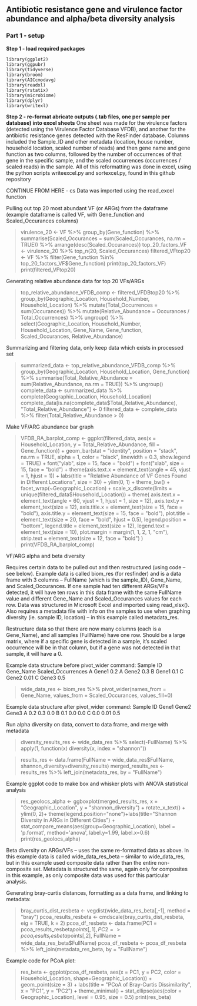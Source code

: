 ## Antibiotic resistance gene and virulence factor abundance and alpha/beta diversity analysis

### Part 1 - setup

**Step 1 - load required packages**

```
library(ggplot2)
library(ggpubr)
library(tidyverse)
library(broom)
library(AICcmodavg)
library(readxl)
library(rstatix)
library(microbiome)
library(dplyr)
library(writexl)
```

**Step 2 - re-format abricate outputs (.tab files, one per sample per database) into excel sheets**
One sheet was made for the virulence factors (detected using the Virulence Factor Database VFDB), and another for the antibiotic resistance genes detected with the ResFinder database. Columns included the Sample_ID and other metadata (location, house number, household location, scaled number of reads) and then gene name and gene function as two columns, followed by the number of occurrences of that gene in the specific sample, and the scaled occurrences (occurrences / scaled reads) in the sample. All of this reformatting was done in excel, using the python scripts writeexcel.py and sortexcel.py, found in this github repository


CONTINUE FROM HERE - cs
Data was imported using the read_excel function

Pulling out top 20 most abundant VF (or ARGs) from the dataframe (example dataframe is called VF, with Gene_function and Scaled_Occurances columns)
>virulence_20 <- VF %>%
group_by(Gene_function) %>%
summarise(Scaled_Occurances = sum(Scaled_Occurances, na.rm = TRUE)) %>%
arrange(desc(Scaled_Occurances))
>top_20_factors_VF <- virulence_20 %>%
  top_n(20, Scaled_Occurances)
>filtered_VFtop20 <- VF %>%
filter(Gene_function %in% top_20_factors_VF$Gene_function)
>print(top_20_factors_VF)
>print(filtered_VFtop20)

Generating relative abundance data for top 20 VFs/ARGs
>top_relative_abundance_VFDB_comp <- filtered_VFDBtop20 %>%
group_by(Geographic_Location, Household_Number, Household_Location) %>%
mutate(Total_Occurrences = sum(Occurances)) %>%
mutate(Relative_Abundance = Occurances / Total_Occurrences) %>%
ungroup() %>%
select(Geographic_Location, Household_Number, Household_Location, Gene_Name,
Gene_function, Scaled_Occurances, Relative_Abundance)

Summarizing and filtering data, only keep data which exists in processed set
>summarized_data <- top_relative_abundance_VFDB_comp %>%
group_by(Geographic_Location, Household_Location, Gene_function) %>%
summarise(Total_Relative_Abundance = sum(Relative_Abundance, na.rm = TRUE)) %>%
ungroup()
>complete_data <- summarized_data %>%
complete(Geographic_Location, Household_Location)
>complete_data[is.na(complete_data$Total_Relative_Abundance),
"Total_Relative_Abundance"] <- 0
>filtered_data <- complete_data %>% filter(Total_Relative_Abundance > 0)

Make VF/ARG abundance bar graph
>VFDB_RA_barplot_comp <- ggplot(filtered_data, aes(x = Household_Location, y =
Total_Relative_Abundance, fill = Gene_function)) + 
geom_bar(stat = "identity", position = "stack", na.rm = TRUE, alpha = 1, color = "black",
linewidth = 0.3, show.legend = TRUE) +
  	font("ylab", size = 15, face = "bold") +
 	font("xlab", size = 15, face = "bold") + 
theme(axis.text.x = element_text(angle = 45, vjust = 1, hjust = 1)) +
 	labs(title = "Relative Abundance of VF Genes Found in Different Locations", 
size = 30) +
  	ylim(0, 1) + 
  	theme_bw() + 
  	facet_wrap(~Geographic_Location) + 
    	scale_x_discrete(limits = unique(filtered_data$Household_Location)) +
  	theme(
    	axis.text.x = element_text(angle = 60, vjust = 1, hjust = 1, size = 12), 
    	axis.text.y = element_text(size = 12), 
    	axis.title.x = element_text(size = 15, face = "bold"), 
    	axis.title.y = element_text(size = 15, face = "bold"), 
   	 plot.title = element_text(size = 20, face = "bold", hjust = 0.5),
   	 legend.position = "bottom", 
   	 legend.title = element_text(size = 12), 
   	 legend.text = element_text(size = 10), 
    	plot.margin = margin(1, 1, 2, 1, "cm"), 
    	strip.text = element_text(size = 12, face = "bold")
  	)
>print(VFDB_RA_barplot_comp)









VF/ARG alpha and beta diversity

Requires certain data to be pulled out and then restructured (using code – see below). Example data is called biom_res (for resfinder) and is a data frame with 3 columns – FullName (which is the sample_ID), Gene_Name, and Scaled_Occurances. If one sample had ten different ARGs/VFs detected, it will have ten rows in this data frame with the same FullName value and different Gene_Name and Scaled_Occurances values for each row. Data was structured in Microsoft Excel and imported using read_xlsx(). Also requires a metadata file with info on the samples to use when graphing diversity (ie. sample ID, location) – in this example called metadata_res.

Restructure data so that there are now many columns (each is a Gene_Name), and all samples (FullName) have one row. Should be a large matrix, where if a specific gene is detected in a sample, it’s scaled occurrence will be in that column, but if a gene was not detected in that sample, it will have a 0. 

Example data structure before pivot_wider command:
Sample ID	Gene_Name	Scaled_Occurrences
A	Gene1	0.2
A	Gene2	0.3
B	Gene1	0.1
C	Gene2	0.01
C	Gene3	0.5

>wide_data_res <- biom_res %>%
pivot_wider(names_from = Gene_Name, values_from = Scaled_Occurances,
values_fill=0)

Example data structure after pivot_wider command:
Sample ID	Gene1	Gene2	Gene3
A	0.2	0.3	0.0
B	0.1	0.0	0.0
C	0.0	0.01	0.5

Run alpha diversity on data, convert to data frame, and merge with metadata
>diversity_results_res <- wide_data_res %>%
select(-FullName) %>%
apply(1, function(x) diversity(x, index = "shannon"))

>results_res <- data.frame(FullName = wide_data_res$FullName,
shannon_diversity=diversity_results)
>merged_results_res <- results_res %>%
left_join(metadata_res, by = "FullName")



Example ggplot code to make box and whisker plots with ANOVA statistical analysis
>res_geolocs_alpha <- ggboxplot(merged_results_res, x = "Geographic_Location", y =
"shannon_diversity") + rotate_x_text() + ylim(0, 2)+
theme(legend.position="none")+labs(title="Shannon Diversity in ARGs in Different
Cities") + stat_compare_means(aes(group=Geographic_Location), label = 'p.format',
method='anova', label.y=1.99, label.x=0.6)
>print(res_geolocs_alpha)

Beta diversity on ARGs/VFs – uses the same re-formatted data as above. In this example data is called wide_data_res_beta – similar to wide_data_res, but in this example used composite data rather than the entire non-composite set. Metadata is structured the same, again only for composites in this example, as only composite data was used for this particular analysis. 

Generating bray-curtis distances, formatting as a data frame, and linking to metadata: 
>bray_curtis_dist_resbeta <- vegdist(wide_data_res_beta[,-1], method = "bray")
>pcoa_results_resbeta <- cmdscale(bray_curtis_dist_resbeta, eig = TRUE, k = 2)
>pcoa_df_resbeta <- data.frame(PC1 = pcoa_results_resbeta$points[,1], PC2 = >pcoa_results_resbeta$points[,2], FullName = wide_data_res_beta$FullName)
>pcoa_df_resbeta <- pcoa_df_resbeta %>%
left_join(metadata_res_beta, by = "FullName")

Example code for PCoA plot:
>res_beta <- ggplot(pcoa_df_resbeta, aes(x = PC1, y = PC2, color = Household_Location,
shape=Geographic_Location)) +
geom_point(size = 3) +
labs(title = "PCoA of Bray-Curtis Dissimilarity", x = "PC1", y = "PC2") +
theme_minimal() +
stat_ellipse(aes(color = Geographic_Location), level = 0.95, size = 0.5)
>print(res_beta)

















